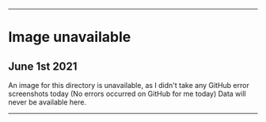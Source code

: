 
***

# Image unavailable

## June 1st 2021

An image for this directory is unavailable, as I didn't take any GitHub error screenshots today (No errors occurred on GitHub for me today) Data will never be available here.

***
